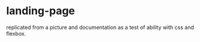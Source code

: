 # landing-page
replicated from a picture and documentation as a test of ability with css and flexbox.
